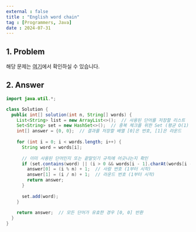 ```yaml
---
external : false
title : "English word chain"
tag : [Programmers, Java]
date : 2024-07-31
---
```


## 1. Problem

해당 문제는 [여기](https://school.programmers.co.kr/learn/courses/30/lessons/12981)에서 확인하실 수 있습니다.

## 2. Answer

```java
import java.util.*;

class Solution {
  public int[] solution(int n, String[] words) {
    List<String> list = new ArrayList<>();  // 사용된 단어를 저장할 리스트
    Set<String> set = new HashSet<>();  // 중복 체크를 위한 Set (평균 O(1) 시간 복잡도)
    int[] answer = {0, 0};  // 결과를 저장할 배열 [0]은 번호, [1]은 라운드
    
    for (int i = 0; i < words.length; i++) {
      String word = words[i];
      
      // 이미 사용된 단어인지 또는 끝말잇기 규칙에 어긋나는지 확인
      if (set.contains(word) || (i > 0 && words[i - 1].charAt(words[i - 1].length() - 1) != word.charAt(0))) {
        answer[0] = (i % n) + 1;  // 사람 번호 (1부터 시작)
        answer[1] = (i / n) + 1;  // 라운드 번호 (1부터 시작)
        return answer;
      }
      
      set.add(word);
    }
    
    return answer;  // 모든 단어가 유효한 경우 [0, 0] 반환
  }
}
```
